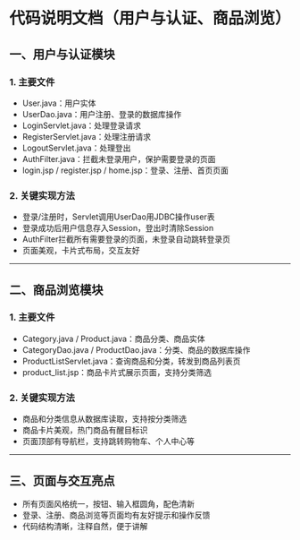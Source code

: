 # 代码说明文档（用户与认证、商品浏览）

## 一、用户与认证模块

### 1. 主要文件
- User.java：用户实体
- UserDao.java：用户注册、登录的数据库操作
- LoginServlet.java：处理登录请求
- RegisterServlet.java：处理注册请求
- LogoutServlet.java：处理登出
- AuthFilter.java：拦截未登录用户，保护需要登录的页面
- login.jsp / register.jsp / home.jsp：登录、注册、首页页面

### 2. 关键实现方法
- 登录/注册时，Servlet调用UserDao用JDBC操作user表
- 登录成功后用户信息存入Session，登出时清除Session
- AuthFilter拦截所有需要登录的页面，未登录自动跳转登录页
- 页面美观，卡片式布局，交互友好

---

## 二、商品浏览模块

### 1. 主要文件
- Category.java / Product.java：商品分类、商品实体
- CategoryDao.java / ProductDao.java：分类、商品的数据库操作
- ProductListServlet.java：查询商品和分类，转发到商品列表页
- product_list.jsp：商品卡片式展示页面，支持分类筛选

### 2. 关键实现方法
- 商品和分类信息从数据库读取，支持按分类筛选
- 商品卡片美观，热门商品有醒目标识
- 页面顶部有导航栏，支持跳转购物车、个人中心等

---

## 三、页面与交互亮点

- 所有页面风格统一，按钮、输入框圆角，配色清新
- 登录、注册、商品浏览等页面均有友好提示和操作反馈
- 代码结构清晰，注释自然，便于讲解